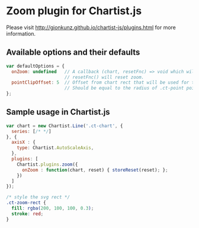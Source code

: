 # Zoom plugin for Chartist.js

Please visit http://gionkunz.github.io/chartist-js/plugins.html for more information.

## Available options and their defaults

```javascript
var defaultOptions = {
  onZoom: undefined   // A callback (chart, resetFnc) => void which will be called on zoom. 
                      // resetFnc() will reset zoom.
  pointClipOffset: 5  // Offset from chart rect that will be used for the point clip mask.
                      // Should be equal to the radius of .ct-point points.
};
```

## Sample usage in Chartist.js

    
```javascript
var chart = new Chartist.Line('.ct-chart', {
  series: [/* */]
}, {
  axisX : {
    type: Chartist.AutoScaleAxis,
  },
  plugins: [
    Chartist.plugins.zoom({
      onZoom : function(chart, reset) { storeReset(reset); };
    })
  ]
});
```

```css
/* style the svg rect */
.ct-zoom-rect {
  fill: rgba(200, 100, 100, 0.3);
  stroke: red;
}
```
